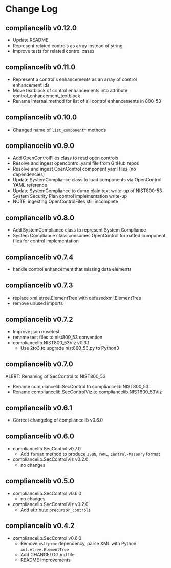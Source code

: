 # Change Log

## compliancelib v0.12.0
- Update README
- Represent related controls as array instead of string
- Improve tests for related control cases

## compliancelib v0.11.0
- Represent a control's enhancements as an array of control enhancement ids
- Move textblock of control enhancements into attribute control_enhancement_textblock
- Rename internal method for list of all control enhancements in 800-53

## compliancelib v0.10.0
- Changed name of `list_component*` methods

## compliancelib v0.9.0
- Add OpenControlFiles class to read open controls
- Resolve and ingest opencontrol.yaml file from GitHub repos
- Resolve and ingest OpenControl component yaml files (no dependencies)
- Update SystemCompliance class to load components via OpenControl YAML reference
- Update SystemCompliance to dump plain text write-up of NIST800-53 System Security Plan control implementation write-up
- NOTE: ingesting OpenControlFiles still incomplete

## compliancelib v0.8.0
- Add SystemCompliance class to represent System Compliance
- System Compliance class consumes OpenControl formatted component files for control implementation

## compliancelib v0.7.4
- handle control enhancement that missing data elements

## compliancelib v0.7.3
- replace xml.etree.ElementTree with defusedxml.ElementTree
- remove unused imports

## compliancelib v0.7.2
- Improve json nosetest
- rename test files to nist800_53 convention
- compliancelib.NIST800_53Viz v0.3.1
	- Use 2to3 to upgrade nist800_53.py to Python3

## compliancelib v0.7.0
ALERT: Renaming of SecControl to NIST800_53
- Rename compliancelib.SecControl to compliancelib.NIST800_53
- Rename compliancelib.SecControlViz to compliancelib.NIST800_53Viz

## compliancelib v0.6.1
- Correct changelog of compliancelib v0.6.0

## compliancelib v0.6.0
- compliancelib.SecControl v0.7.0
	- Add `format` method to produce `JSON`, `YAML`, `Control-Masonry` format
- compliancelib.SecControlViz v0.2.0
	- no changes

## compliancelib v0.5.0
- compliancelib.SecControl v0.6.0
	- no changes
- compliancelib.SecControlViz v0.2.0
	- Add attribute `precursor_controls`

## compliancelib v0.4.2
- compliancelib.SecControl v0.6.0
	- Remove `xsltproc` dependency, parse XML with Python `xml.etree.ElementTree`
	- Add CHANGELOG.md file
	- README improvements

